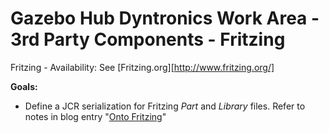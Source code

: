 Gazebo Hub Dyntronics Work Area - 3rd Party Components - Fritzing
=================================================================

Fritzing - Availability: See [Fritzing.org][http://www.fritzing.org/]

**Goals:**

* Define a JCR serialization for Fritzing _Part_ and _Library_ files. Refer
  to notes in blog entry "[Onto Fritzing](http://biontblog.blogspot.com/2014/02/onto-fritzing.html)"
